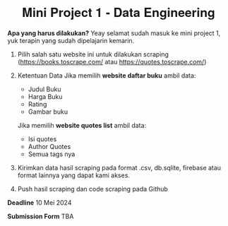 <h1 align="center" style="text-align:center;line-height:30pt;font-family:'Helvetica Neue',Helvetica,Arial,sans-serif;">Mini Project 1 - Data Engineering</h1>

**Apa yang harus dilakukan?**
Yeay selamat sudah masuk ke mini project 1, yuk terapin yang sudah dipelajarin kemarin.
1. Pilih salah satu website ini untuk dilakukan scraping (https://books.toscrape.com/ atau https://quotes.toscrape.com/) 
2. Ketentuan Data 
   Jika memilih **website daftar buku** ambil data: 
   - Judul Buku 
   - Harga Buku
   - Rating
   - Gambar buku

   Jika memilih **website quotes list** ambil data:
   - Isi quotes 
   - Author Quotes
   - Semua tags nya

3. Kirimkan data hasil scraping pada format .csv, db.sqlite, firebase atau format lainnya yang dapat kami akses.
4. Push hasil scraping dan code scraping pada Github

**Deadline**
10 Mei 2024

**Submission Form**
TBA